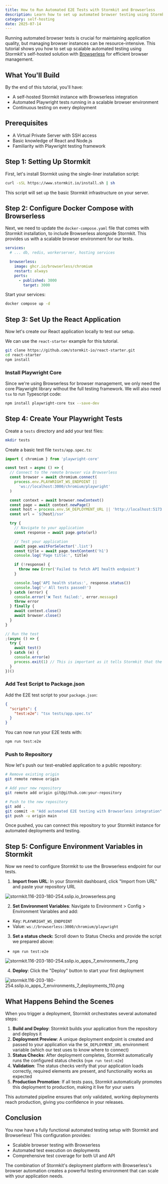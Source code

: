 ```yaml
---
title: How to Run Automated E2E Tests with Stormkit and Browserless
description: Learn how to set up automated browser testing using Stormkit's self-hosted solution with Browserless for scalable Playwright tests
category: self-hosting
date: 2025-07-14
---
```


Running automated browser tests is crucial for maintaining application quality, but managing browser instances can be resource-intensive. This tutorial shows you how to set up scalable automated testing using Stormkit's self-hosted solution with [Browserless](https://www.browserless.io/) for efficient browser management.

## What You'll Build

By the end of this tutorial, you'll have:

- A self-hosted Stormkit instance with Browserless integration
- Automated Playwright tests running in a scalable browser environment
- Continuous testing on every deployment

## Prerequisites

- A Virtual Private Server with SSH access
- Basic knowledge of React and Node.js
- Familiarity with Playwright testing framework

## Step 1: Setting Up Stormkit

First, let's install Stormkit using the single-liner installation script:

```bash
curl -sSL https://www.stormkit.io/install.sh | sh
```

This script will set up the basic Stormkit infrastructure on your server.

## Step 2: Configure Docker Compose with Browserless

Next, we need to update the `docker-compose.yaml` file that comes with Stormkit installation, to include Browserless alongside Stormkit. This provides us with a scalable browser environment for our tests.

```yaml
services:
  # ... db, redis, workerserver, hosting services

  browserless:
    image: ghcr.io/browserless/chromium
    restart: always
    ports:
      - published: 3000
        target: 3000
```

Start your services:

```bash
docker compose up -d
```

## Step 3: Set Up the React Application

Now let's create our React application locally to test our setup.

We can use the `react-starter` example for this tutorial.

```bash
git clone https://github.com/stormkit-io/react-starter.git
cd react-starter
npm install
```

### Install Playwright Core

Since we're using Browserless for browser management, we only need the core Playwright library without the full testing framework. We will also need `tsx` to run Typescript code:

```bash
npm install playwright-core tsx --save-dev
```

## Step 4: Create Your Playwright Tests

Create a `tests` directory and add your test files:

```bash
mkdir tests
```

Create a basic test file `tests/app.spec.ts`:

```javascript
import { chromium } from 'playwright-core'

const test = async () => {
  // Connect to the remote browser via Browserless
  const browser = await chromium.connect(
    process.env.PLAYWRIGHT_WS_ENDPOINT ||
      'ws://localhost:3000/chromium/playwright'
  )

  const context = await browser.newContext()
  const page = await context.newPage()
  const host = process.env.SK_DEPLOYMENT_URL || 'http://localhost:5173'
  const url = `${host}/ssr`

  try {
    // Navigate to your application
    const response = await page.goto(url)

    // Test your application
    await page.waitForSelector('.list')
    const title = await page.textContent('h1')
    console.log('Page title:', title)

    if (!response) {
      throw new Error('Failed to fetch API health endpoint')
    }

    console.log('API health status:', response.status())
    console.log('✅ All tests passed!')
  } catch (error) {
    console.error('❌ Test failed:', error.message)
    throw error
  } finally {
    await context.close()
    await browser.close()
  }
}

// Run the test
;(async () => {
  try {
    await test()
  } catch (e) {
    console.error(e)
    process.exit(1) // This is important as it tells Stormkit that the process failed
  }
})()
```

### Add Test Script to Package.json

Add the E2E test script to your `package.json`:

```json
{
  "scripts": {
    "test:e2e": "tsx tests/app.spec.ts"
  }
}
```

You can now run your E2E tests with:

```bash
npm run test:e2e
```

### Push to Repository

Now let's push our test-enabled application to a public repository:

```bash
# Remove existing origin
git remote remove origin

# Add your new repository
git remote add origin git@github.com:your-repository

# Push to the new repository
git add .
git commit -m "Add automated E2E testing with Browserless integration"
git push -u origin main
```

Once pushed, you can connect this repository to your Stormkit instance for automated deployments and testing.

## Step 5: Configure Environment Variables in Stormkit

Now we need to configure Stormkit to use the Browserless endpoint for our tests.

1. **Import from URL**: In your Stormkit dashboard, click "Import from URL" and paste your repository URL

<div class="img-wrapper">

![stormkit.116-203-180-254.sslip.io_browserless.png](/assets/tutorials/how-to-run-automated-e2-e-tests-with-stormkit-and-browserless/import-screen.png)

</div>

2. **Set Environment Variables**: Navigate to Environment > Config > Environment Variables and add:

- Key: `PLAYWRIGHT_WS_ENDPOINT`
- Value: `ws://browserless:3000/chromium/playwright`

3. **Set a status check:** Scroll down to Status Checks and provide the script we prepared above:

- `npm run test:e2e`

<div class="img-wrapper">

![stormkit.116-203-180-254.sslip.io_apps_7_environments_7.png](/assets/tutorials/how-to-run-automated-e2-e-tests-with-stormkit-and-browserless/status-checks.png)

</div>

4. **Deploy**: Click the "Deploy" button to start your first deployment

<div class="img-wrapper">

![stormkit.116-203-180-254.sslip.io_apps_7_environments_7_deployments_110.png](/assets/tutorials/how-to-run-automated-e2-e-tests-with-stormkit-and-browserless/status-checks-ran.png)

</div>

## What Happens Behind the Scenes

When you trigger a deployment, Stormkit orchestrates several automated steps:

1. **Build and Deploy**: Stormkit builds your application from the repository and deploys it
2. **Deployment Preview**: A unique deployment endpoint is created and passed to your application via the `SK_DEPLOYMENT_URL` environment variable (which our test uses to know where to connect)
3. **Status Checks**: After deployment completes, Stormkit automatically runs the configured status checks (`npm run test:e2e`)
4. **Validation**: The status checks verify that your application loads correctly, required elements are present, and functionality works as expected
5. **Production Promotion**: If all tests pass, Stormkit automatically promotes this deployment to production, making it live for your users

This automated pipeline ensures that only validated, working deployments reach production, giving you confidence in your releases.

## Conclusion

You now have a fully functional automated testing setup with Stormkit and Browserless! This configuration provides:

- Scalable browser testing with Browserless
- Automated test execution on deployments
- Comprehensive test coverage for both UI and API

The combination of Stormkit's deployment platform with Browserless's browser automation creates a powerful testing environment that can scale with your application needs.
